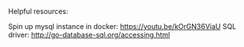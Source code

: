 Helpful resources:

Spin up mysql instance in docker: https://youtu.be/kOrGN36ViaU
SQL driver: http://go-database-sql.org/accessing.html